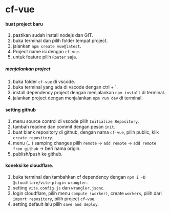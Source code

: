# cf-vue

#### buat project baru
1. pastikan sudah install nodejs dan GIT.
2. buka terminal dan pilih folder tempat project.
3. jalankan `npm create vue@latest`.
4. Project name isi dengan `cf-vue`.
5. untuk feature pilih `Router` saja.

##### menjalankan project
1. buka folder `cf-vue` di vscode.
2. buka terminal yang ada di vscode dengan ctrl + `.
3. install dependency project dengan menjalankan `npm install` di terminal.
4. jalankan project dengan menjalankan `npm run dev` di terminal.

#### setting github
1. menu source control di vscode pilih `Initialize Repository`.
2. tambah readme dan commit dengan pesan `init`.
3. buat blank repository di github, dengan nama `cf-vue`, pilih public, klik `create repository`.
4. menu (...) samping changes pilih `remote` -> `add remote` -> `add remote from github` -> beri nama origin.
5. publish/push ke github.

#### koneksi ke cloudflare.
1. buka terminal dan tambahkan cf dependency dengan `npm i -D @cloudflare/vite-plugin wrangler`.
2. setting `vite.config.js` dan `wrangler.jsonc`.
3. login cloudflare, pilih menu `compute (worker)`, create `workers`, pilih dari `import repository`, pilih project `cf-vue`.
4. setting default lalu pilih `save and deploy`.
